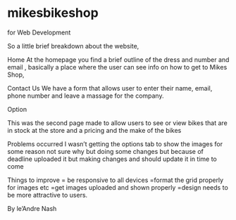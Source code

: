 # mikesbikeshop
for Web Development

So a little brief breakdown about the website, 

Home
At the homepage you find a brief outline of the dress and number and email , basically a place where the user can see info on how to get to Mikes Shop,

Contact Us
We have a form that allows user to enter their name, email, phone number and leave a massage for the company.

Option

This was the second page made to allow users to see or view bikes that are in stock at the store and a pricing and the make of the bikes


Problems occurred 
I wasn’t getting the options tab to show the images for some reason not sure why but doing some changes but because of deadline uploaded it but making changes and should update it in time to come

Things to improve
= be responsive to all devices 
=format the grid properly for images etc
=get images uploaded and shown properly 
=design needs to be more attractive to users.


By le’Andre Nash 
